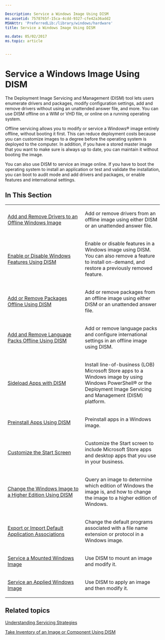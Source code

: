 ```yaml
---

Description: Service a Windows Image Using DISM
ms.assetid: 7578765f-15ca-4cdd-9327-cfe42a36add2
MSHAttr: 'PreferredLib:/library/windows/hardware'
title: Service a Windows Image Using DISM

ms.date: 05/02/2017
ms.topic: article


---
```


# Service a Windows Image Using DISM


The Deployment Image Servicing and Management (DISM) tool lets users enumerate drivers and packages, modify configuration settings, add and remove drivers without using an unattended answer file, and more. You can use DISM offline on a WIM or VHD file, or online on a running operating system.

Offline servicing allows you to modify or service a Windows® image entirely offline, without booting it first. This can reduce deployment costs because you can customize images to a degree before the operating system is deployed to the computer. In addition, if you have a stored master image that you want to make sure is always up to date, you can maintain it without booting the image.

You can also use DISM to service an image online. If you have to boot the operating system to install an application or test and validate the installation, you can boot to audit mode and add drivers and packages, or enable features and international settings.

## <span id="In_This_Section"></span><span id="in_this_section"></span><span id="IN_THIS_SECTION"></span>In This Section


<table>
<colgroup>
<col width="50%" />
<col width="50%" />
</colgroup>
<tbody>
<tr class="odd">
<td align="left"><p><a href="add-and-remove-drivers-to-an-offline-windows-image.md" data-raw-source="[Add and Remove Drivers to an Offline Windows Image](add-and-remove-drivers-to-an-offline-windows-image.md)">Add and Remove Drivers to an Offline Windows Image</a></p></td>
<td align="left"><p>Add or remove drivers from an offline image using either DISM or an unattended answer file.</p></td>
</tr>
<tr class="even">
<td align="left"><p><a href="enable-or-disable-windows-features-using-dism.md" data-raw-source="[Enable or Disable Windows Features Using DISM](enable-or-disable-windows-features-using-dism.md)">Enable or Disable Windows Features Using DISM</a></p></td>
<td align="left"><p>Enable or disable features in a Windows image using DISM. You can also remove a feature to install on-demand, and restore a previously removed feature.</p></td>
</tr>
<tr class="odd">
<td align="left"><p><a href="add-or-remove-packages-offline-using-dism.md" data-raw-source="[Add or Remove Packages Offline Using DISM](add-or-remove-packages-offline-using-dism.md)">Add or Remove Packages Offline Using DISM</a></p></td>
<td align="left"><p>Add or remove packages from an offline image using either DISM or an unattended answer file.</p></td>
</tr>
<tr class="even">
<td align="left"><p><a href="add-and-remove-language-packs-offline-using-dism.md" data-raw-source="[Add and Remove Language Packs Offline Using DISM](add-and-remove-language-packs-offline-using-dism.md)">Add and Remove Language Packs Offline Using DISM</a></p></td>
<td align="left"><p>Add or remove language packs and configure international settings in an offline image using DISM.</p></td>
</tr>
<tr class="odd">
<td align="left"><p><a href="sideload-apps-with-dism-s14.md" data-raw-source="[Sideload Apps with DISM](sideload-apps-with-dism-s14.md)">Sideload Apps with DISM</a></p></td>
<td align="left"><p>Install line-of-business (LOB) Microsoft Store apps to a Windows image by using Windows PowerShell® or the Deployment Image Servicing and Management (DISM) platform.</p></td>
</tr>
<tr class="even">
<td align="left"><p><a href="preinstall-apps-using-dism.md" data-raw-source="[Preinstall Apps Using DISM](preinstall-apps-using-dism.md)">Preinstall Apps Using DISM</a></p></td>
<td align="left"><p>Preinstall apps in a Windows image.</p></td>
</tr>
<tr class="odd">
<td align="left"><p><a href="customize-the-start-screen.md" data-raw-source="[Customize the Start Screen](customize-the-start-screen.md)">Customize the Start Screen</a></p></td>
<td align="left"><p>Customize the Start screen to include Microsoft Store apps and desktop apps that you use in your business.</p></td>
</tr>
<tr class="even">
<td align="left"><p><a href="change-the-windows-image-to-a-higher-edition-using-dism.md" data-raw-source="[Change the Windows Image to a Higher Edition Using DISM](change-the-windows-image-to-a-higher-edition-using-dism.md)">Change the Windows Image to a Higher Edition Using DISM</a></p></td>
<td align="left"><p>Query an image to determine which edition of Windows the image is, and how to change the image to a higher edition of Windows.</p></td>
</tr>
<tr class="odd">
<td align="left"><p><a href="export-or-import-default-application-associations.md" data-raw-source="[Export or Import Default Application Associations](export-or-import-default-application-associations.md)">Export or Import Default Application Associations</a></p></td>
<td align="left"><p>Change the default programs associated with a file name extension or protocol in a Windows image.</p></td>
</tr>
<tr class="even">
<td align="left"><p><a href="service-a-mounted-windows-image.md" data-raw-source="[Service a Mounted Windows Image](service-a-mounted-windows-image.md)">Service a Mounted Windows Image</a></p></td>
<td align="left"><p>Use DISM to mount an image and modify it.</p></td>
</tr>
<tr class="odd">
<td align="left"><p><a href="service-an-applied-windows-image.md" data-raw-source="[Service an Applied Windows Image](service-an-applied-windows-image.md)">Service an Applied Windows Image</a></p></td>
<td align="left"><p>Use DISM to apply an image and then modify it.</p></td>
</tr>
</tbody>
</table>

 

## <span id="related_topics"></span>Related topics


[Understanding Servicing Strategies](understanding-servicing-strategies.md)

[Take Inventory of an Image or Component Using DISM](take-inventory-of-an-image-or-component-using-dism.md)

 

 






